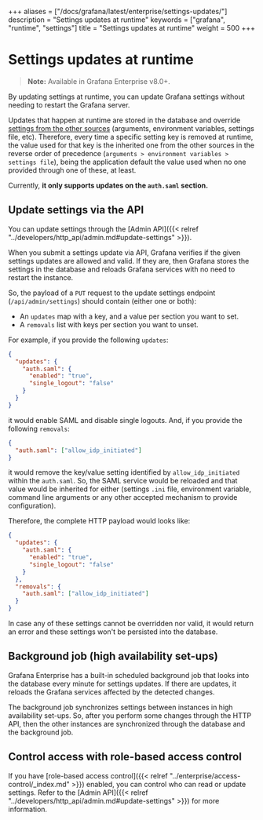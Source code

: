 +++
aliases = ["/docs/grafana/latest/enterprise/settings-updates/"]
description = "Settings updates at runtime"
keywords = ["grafana", "runtime", "settings"]
title = "Settings updates at runtime"
weight = 500
+++

# Settings updates at runtime

> **Note:** Available in Grafana Enterprise v8.0+.

By updating settings at runtime, you can update Grafana settings without needing to restart the Grafana server.

Updates that happen at runtime are stored in the database and override
[settings from the other sources](https://grafana.com/docs/grafana/latest/administration/configuration/)
(arguments, environment variables, settings file, etc). Therefore, every time a specific setting key is removed at runtime,
the value used for that key is the inherited one from the other sources in the reverse order of precedence
(`arguments > environment variables > settings file`), being the application default the value used when no one provided
through one of these, at least.

Currently, **it only supports updates on the `auth.saml` section.**

## Update settings via the API

You can update settings through the [Admin API]({{< relref "../developers/http_api/admin.md#update-settings" >}}).

When you submit a settings update via API, Grafana verifies if the given settings updates are allowed and valid. If they are, then Grafana stores the settings in the database and reloads
Grafana services with no need to restart the instance.

So, the payload of a `PUT` request to the update settings endpoint (`/api/admin/settings`)
should contain (either one or both):

- An `updates` map with a key, and a value per section you want to set.
- A `removals` list with keys per section you want to unset.

For example, if you provide the following `updates`:

```json
{
  "updates": {
    "auth.saml": {
      "enabled": "true",
      "single_logout": "false"
    }
  }
}
```

it would enable SAML and disable single logouts. And, if you provide the following `removals`:

```json
{
  "auth.saml": ["allow_idp_initiated"]
}
```

it would remove the key/value setting identified by `allow_idp_initiated` within the `auth.saml`.
So, the SAML service would be reloaded and that value would be inherited for either (settings `.ini` file,
environment variable, command line arguments or any other accepted mechanism to provide configuration).

Therefore, the complete HTTP payload would looks like:

```json
{
  "updates": {
    "auth.saml": {
      "enabled": "true",
      "single_logout": "false"
    }
  },
  "removals": {
    "auth.saml": ["allow_idp_initiated"]
  }
}
```

In case any of these settings cannot be overridden nor valid, it would return an error and these settings
won't be persisted into the database.

## Background job (high availability set-ups)

Grafana Enterprise has a built-in scheduled background job that looks into the database every minute for
settings updates. If there are updates, it reloads the Grafana services affected by the detected changes.

The background job synchronizes settings between instances in high availability set-ups. So, after you perform some changes through the
HTTP API, then the other instances are synchronized through the database and the background job.

## Control access with role-based access control

If you have [role-based access control]({{< relref "../enterprise/access-control/_index.md" >}}) enabled, you can control who can read or update settings.
Refer to the [Admin API]({{< relref "../developers/http_api/admin.md#update-settings" >}}) for more information.
